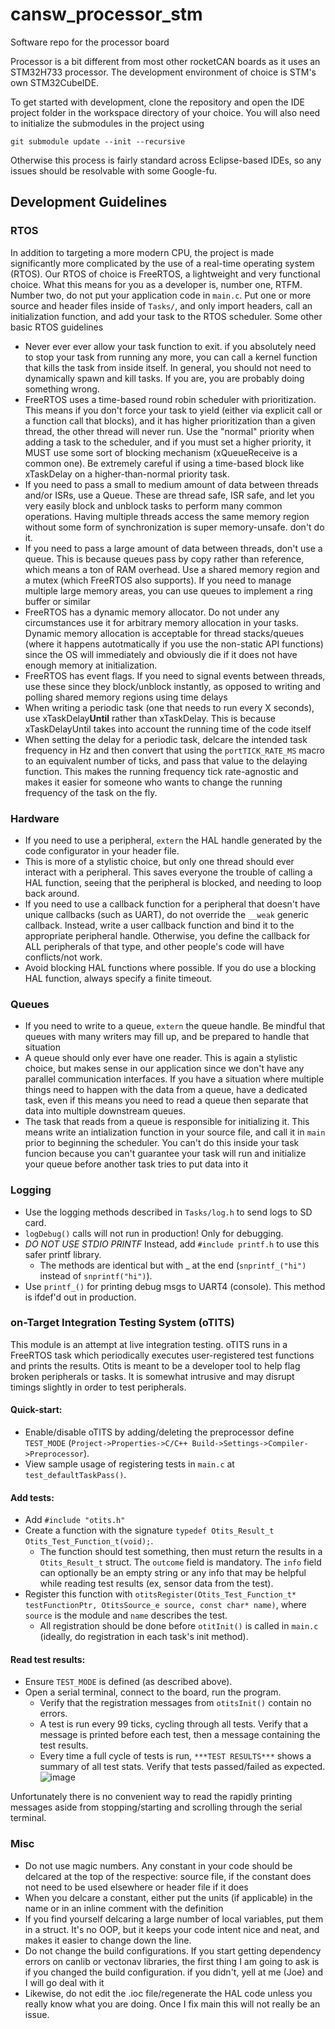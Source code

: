 # cansw_processor_stm

Software repo for the processor board

Processor is a bit different from most other rocketCAN boards as it uses an STM32H733 processor. The development environment of choice is STM's own STM32CubeIDE.

To get started with development, clone the repository and open the IDE project folder in the workspace directory of your choice. You will also need to initialize the submodules in the project using 

`git submodule update --init --recursive`

Otherwise this process is fairly standard across Eclipse-based IDEs, so any issues should be resolvable with some Google-fu.

## Development Guidelines

### RTOS
In addition to targeting a more modern CPU, the project is made significantly more complicated by the use of a real-time operating system (RTOS). Our RTOS of choice is FreeRTOS, a lightweight and very functional choice. What this means for you as a developer is, number one, RTFM. Number two, do not put your application code in ```main.c```. Put one or more source and header files inside of ```Tasks/```, and only import headers, call an initialization function, and add your task to the RTOS scheduler. Some other basic RTOS guidelines
- Never ever ever allow your task function to exit. if you absolutely need to stop your task from running any more, you can call a kernel function that kills the task from inside itself. In general, you should not need to dynamically spawn and kill tasks. If you are, you are probably doing something wrong.
- FreeRTOS uses a time-based round robin scheduler with prioritization. This means if you don't force your task to yield (either via explicit call or a function call that blocks), and it has higher prioritization than a given thread, the other thread will never run. Use the "normal" priority when adding a task to the scheduler, and if you must set a higher priority, it MUST use some sort of blocking mechanism (xQueueReceive is a common one). Be extremely careful if using a time-based block like xTaskDelay on a higher-than-normal priority task.
- If you need to pass a small to medium amount of data between threads and/or ISRs, use a Queue. These are thread safe, ISR safe, and let you very easily block and unblock tasks to perform many common operations. Having multiple threads access the same memory region without some form of synchronization is super memory-unsafe. don't do it.
- If you need to pass a large amount of data between threads, don't use a queue. This is because queues pass by copy rather than reference, which means a ton of RAM overhead. Use a shared memory region and a mutex (which FreeRTOS also supports). If you need to manage multiple large memory areas, you can use queues to implement a ring buffer or similar
- FreeRTOS has a dynamic memory allocator. Do not under any circumstances use it for arbitrary memory allocation in your tasks. Dynamic memory allocation is acceptable for thread stacks/queues (where it happens autotmatically if you use the non-static API functions) since the OS will immediately and obviously die if it does not have enough memory at initialization.
- FreeRTOS has event flags. If you need to signal events between threads, use these since they block/unblock instantly, as opposed to writing and polling shared memory regions using time delays
- When writing a periodic task (one that needs to run every X seconds), use xTaskDelay**Until** rather than xTaskDelay. This is because xTaskDelayUntil takes into account the running time of the code itself
- When setting the delay for a periodic task, delcare the intended task frequency in Hz and then convert that using the ```portTICK_RATE_MS``` macro to an equivalent number of ticks, and pass that value to the delaying function. This makes the running frequency tick rate-agnostic and makes it easier for someone who wants to change the running frequency of the task on the fly.

### Hardware
- If you need to use a peripheral, ```extern``` the HAL handle generated by the code configurator in your header file.
- This is more of a stylistic choice, but only one thread should ever interact with a peripheral. This saves everyone the trouble of calling a HAL function, seeing that the peripheral is blocked, and needing to loop back around.
- If you need to use a callback function for a peripheral that doesn't have unique callbacks (such as UART), do not override the ```__weak``` generic callback. Instead, write a user callback function and bind it to the appropriate peripheral handle. Otherwise, you define the callback for ALL peripherals of that type, and other people's code will have conflicts/not work.
- Avoid blocking HAL functions where possible. If you do use a blocking HAL function, always specify a finite timeout.

### Queues
- If you need to write to a queue, ```extern``` the queue handle. Be mindful that queues with many writers may fill up, and be prepared to handle that situation
- A queue should only ever have one reader. This is again a stylistic choice, but makes sense in our application since we don't have any parallel communication interfaces. If you have a situation where multiple things need to happen with the data from a queue, have a dedicated task, even if this means you need to read a queue then separate that data into multiple downstream queues.
- The task that reads from a queue is responsible for initializing it. This means write an intialization function in your source file, and call it in ```main``` prior to beginning the scheduler. You can't do this inside your task funcion because you can't guarantee your task will run and initialize your queue before another task tries to put data into it

### Logging
- Use the logging methods described in `Tasks/log.h` to send logs to SD card.
- `logDebug()` calls will not run in production! Only for debugging.
- *DO NOT USE STDIO PRINTF* Instead, add `#include printf.h` to use this safer printf library.
  - The methods are identical but with _ at the end (`snprintf_("hi")` instead of `snprintf("hi")`).
- Use `printf_()` for printing debug msgs to UART4 (console). This method is ifdef'd out in production.

### on-Target Integration Testing System (oTITS)
This module is an attempt at live integration testing. oTITS runs in a FreeRTOS task which periodically executes user-registered test functions and prints the results. Otits is meant to be a developer tool to help flag broken peripherals or tasks. It is somewhat intrusive and may disrupt timings slightly in order to test peripherals.

#### Quick-start:
- Enable/disable oTITS by adding/deleting the preprocessor define `TEST_MODE` (`Project->Properties->C/C++ Build->Settings->Compiler->Preprocessor`).
- View sample usage of registering tests in `main.c` at `test_defaultTaskPass()`.

#### Add tests:
  - Add `#include "otits.h"`
  - Create a function with the signature `typedef Otits_Result_t Otits_Test_Function_t(void);`.
    - The function should test something, then must return the results in a `Otits_Result_t` struct. The `outcome` field is mandatory. The `info` field can optionally be an empty string or any info that may be helpful while reading test results (ex, sensor data from the test).
  - Register this function with `otitsRegister(Otits_Test_Function_t* testFunctionPtr, OtitsSource_e source, const char* name)`, where `source` is the module and `name` describes the test.
    - All registration should be done before `otitInit()` is called in `main.c` (ideally, do registration in each task's init method).
#### Read test results:
- Ensure `TEST_MODE` is defined (as described above).
- Open a serial terminal, connect to the board, run the program.
  - Verify that the registration messages from `otitsInit()` contain no errors.
  - A test is run every 99 ticks, cycling through all tests. Verify that a message is printed before each test, then a message containing the test results.
  - Every time a full cycle of tests is run, `***TEST RESULTS***` shows a summary of all test stats. Verify that tests passed/failed as expected.
![image](https://github.com/waterloo-rocketry/cansw_processor_stm/assets/71736183/8c66459f-9de1-493c-9cc5-03785f03881a)

Unfortunately there is no convenient way to read the rapidly printing messages aside from stopping/starting and scrolling through the serial terminal.

### Misc
- Do not use magic numbers. Any constant in your code should be delcared at the top of the respective: source file, if the constant does not need to be used elsewhere or header file if it does
- When you delcare a constant, either put the units (if applicable) in the name or in an inline comment with the definition
- If you find yourself delcaring a large number of local variables, put them in a struct. It's no OOP, but it keeps your code intent nice and neat, and makes it easier to change down the line.
- Do not change the build configurations. If you start getting dependency errors on canlib or vectonav libraries, the first thing I am going to ask is if you changed the build configuration. if you didn't, yell at me (Joe) and I will go deal with it
- Likewise, do not edit the .ioc file/regenerate the HAL code unless you really know what you are doing. Once I fix main this will not really be an issue.
